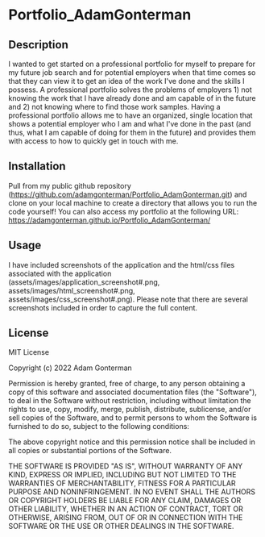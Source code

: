 # Portfolio_AdamGonterman

## Description

I wanted to get started on a professional portfolio for myself to prepare for my future job search and for potential employers when that time comes so that they can view it to get an idea of the work I've done and the skills I possess. A professional portfolio solves the problems of employers 1) not knowing the work that I have already done and am capable of in the future and 2) not knowing where to find those work samples. Having a professional portfolio allows me to have an organized, single location that shows a potential employer who I am and what I've done in the past (and thus, what I am capable of doing for them in the future) and provides them with access to how to quickly get in touch with me.

## Installation

Pull from my public github repository (https://github.com/adamgonterman/Portfolio_AdamGonterman.git) and clone on your local machine to create a directory that allows you to run the code yourself! You can also access my portfolio at the following URL: https://adamgonterman.github.io/Portfolio_AdamGonterman/

## Usage

I have included screenshots of the application and the html/css files associated with the application (assets/images/application_screenshot#.png, assets/images/html_screenshot#.png, assets/images/css_screenshot#.png). Please note that there are several screenshots included in order to capture the full content.

## License

MIT License

Copyright (c) 2022 Adam Gonterman

Permission is hereby granted, free of charge, to any person obtaining a copy of this software and associated documentation files (the "Software"), to deal in the Software without restriction, including without limitation the rights to use, copy, modify, merge, publish, distribute, sublicense, and/or sell copies of the Software, and to permit persons to whom the Software is furnished to do so, subject to the following conditions:

The above copyright notice and this permission notice shall be included in all copies or substantial portions of the Software.

THE SOFTWARE IS PROVIDED "AS IS", WITHOUT WARRANTY OF ANY KIND, EXPRESS OR IMPLIED, INCLUDING BUT NOT LIMITED TO THE WARRANTIES OF MERCHANTABILITY, FITNESS FOR A PARTICULAR PURPOSE AND NONINFRINGEMENT. IN NO EVENT SHALL THE AUTHORS OR COPYRIGHT HOLDERS BE LIABLE FOR ANY CLAIM, DAMAGES OR OTHER LIABILITY, WHETHER IN AN ACTION OF CONTRACT, TORT OR OTHERWISE, ARISING FROM, OUT OF OR IN CONNECTION WITH THE SOFTWARE OR THE USE OR OTHER DEALINGS IN THE SOFTWARE.
